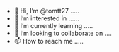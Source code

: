 - 👋 Hi, I’m @tomtt27 .....
- 👀 I’m interested in ......
- 🌱 I’m currently learning .....
- 💞️ I’m looking to collaborate on ....
- 📫 How to reach me .....

<!---
tomtt27/tomtt27 is a ✨ special ✨ repository because its `README.md` (this file) appears on your GitHub profile.
You can click the Preview link to take a look at your changes.
--->
